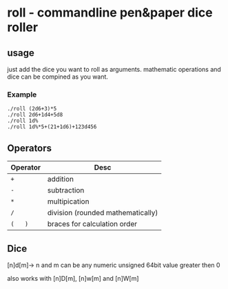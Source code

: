 # roll - commandline pen&paper dice roller


## usage
just add the dice you want to roll as arguments.
mathematic operations and dice can be compined as you want.

### Example
```
./roll (2d6+3)*5
./roll 2d6+1d4+5d8
./roll 1d%
./roll 1d%*5+(21+1d6)+123d456
```

## Operators
Operator | Desc
--- | --- 
 `+` | addition
 `-` | subtraction
 `*`  | multipication
 `/` | division (rounded mathematically)
 `(   )` | braces for calculation order

## Dice
[n]d[m]-> n and m can be any numeric unsigned 64bit value greater then 0

also works with [n]D[m], [n]w[m] and [n]W[m]






